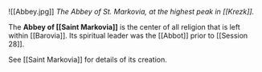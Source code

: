 
![[Abbey.jpg]]
*The Abbey of St. Markovia, at the highest peak in [[Krezk]].*

The **Abbey of [[Saint Markovia]]** is the center of all religion that is left within [[Barovia]]. Its spiritual leader was the [[Abbot]] prior to [[Session 28]].

See [[Saint Markovia]] for details of its creation.